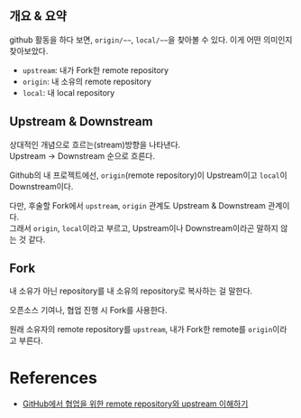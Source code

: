 
## 개요 & 요약
github 활동을 하다 보면, `origin/~~`, `local/~~`을 찾아볼 수 있다. 이게 어떤 의미인지 찾아보았다.
- `upstream`: 내가 Fork한 remote repository
- `origin`: 내 소유의 remote repository
- `local`: 내 local repository


## Upstream & Downstream
상대적인 개념으로 흐르는(stream)방향을 나타낸다.     
Upstream -> Downstream 순으로 흐른다.

Github의 내 프로젝트에선, `origin`(remote repository)이 Upstream이고 `local`이 Downstream이다.

다만, 후술할 Fork에서 `upstream`, `origin` 관계도 Upstream & Downstream 관계이다.    
그래서 `origin`, `local`이라고 부르고, Upstream이나  Downstream이라곤 말하지 않는 것 같다.

## Fork
내 소유가 아닌 repository를 내 소유의 repository로 복사하는 걸 말한다.

오픈소스 기여나, 협업 진행 시 Fork를 사용한다.

원래 소유자의 remote repository를 `upstream`, 내가 Fork한 remote를 `origin`이라고 부른다.

# References
- [GitHub에서 협업을 위한 remote repository와 upstream 이해하기](https://pers0n4.io/github-remote-repository-and-upstream)